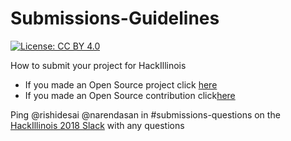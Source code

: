 # Submissions-Guidelines
[![License: CC BY 4.0](https://img.shields.io/badge/License-CC%20BY%204.0-lightgrey.svg)](http://creativecommons.org/licenses/by/4.0/)


How to submit your project for HackIllinois 

* If you made an Open Source project click [here](https://github.com/HackIllinois/Submissions-Guidelines/tree/master/create)
* If you made an Open Source contribution click[here](https://github.com/HackIllinois/Submissions-Guidelines/tree/master/contribute)

Ping @rishidesai @narendasan in #submissions-questions on the [HackIllinois 2018 Slack](hackillinois-2018.slack.com) with any questions
